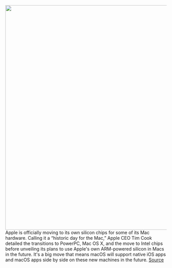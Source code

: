 <img src='https://cdn.vox-cdn.com/thumbor/m84De3en04vMHrP8CmqbCWAH4kc=/0x0:1829x1175/1200x800/filters:focal(769x442:1061x734)/cdn.vox-cdn.com/uploads/chorus_image/image/66966869/cX3afz7.0.png' width='700px' /><br/>
Apple is officially moving to its own silicon chips for some of its Mac hardware. Calling it a “historic day for the Mac,” Apple CEO Tim Cook detailed the transitions to PowerPC, Mac OS X, and the move to Intel chips before unveiling its plans to use Apple's own ARM-powered silicon in Macs in the future. It's a big move that means macOS will support native iOS apps and macOS apps side by side on these new machines in the future.
<a href='https://www.theverge.com/2020/6/22/21295475/apple-mac-processors-arm-silicon-chips-wwdc-2020'> Source <a/>